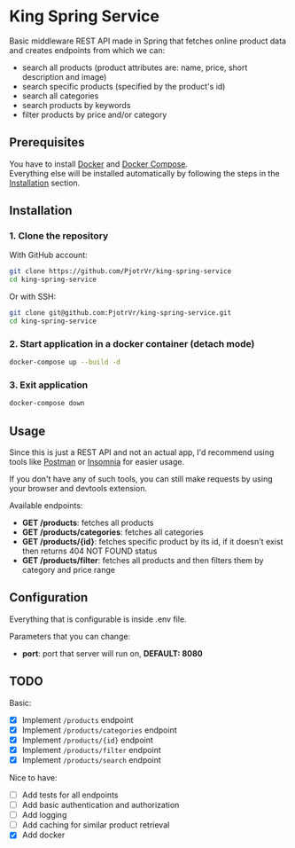 # King Spring Service
Basic middleware REST API made in Spring that fetches online product data and creates
endpoints from which we can:
- search all products (product attributes are: name, price, short description and image)
- search specific products (specified by the product's id)
- search all categories
- search products by keywords
- filter products by price and/or category

## Prerequisites
You have to install [Docker](https://www.docker.com/products/docker-desktop/) and [Docker Compose](https://docs.docker.com/compose/install/).  <br>
Everything else will be installed automatically by following the steps in the [Installation](#installation) section.

## Installation
### 1. Clone the repository
    
With GitHub account:   
```sh
git clone https://github.com/PjotrVr/king-spring-service
cd king-spring-service
```

Or with SSH:
```sh
git clone git@github.com:PjotrVr/king-spring-service.git
cd king-spring-service
```

### 2. Start application in a docker container (detach mode)
```sh
docker-compose up --build -d
```

### 3. Exit application
```sh
docker-compose down
```

## Usage
Since this is just a REST API and not an actual app, I'd recommend using tools like [Postman](https://www.postman.com/) or [Insomnia](https://insomnia.rest/) for easier usage.

If you don't have any of such tools, you can still make requests by using your browser and devtools extension.

Available endpoints:
- **GET /products**: fetches all products
- **GET /products/categories**: fetches all categories
- **GET /products/{id}**: fetches specific product by its id, if it doesn't exist then returns 404 NOT FOUND status
- **GET /products/filter**: fetches all products and then filters them by category and price range

## Configuration
Everything that is configurable is inside .env file.

Parameters that you can change:
- **port**: port that server will run on, **DEFAULT: 8080**

## TODO
Basic:
- [x] Implement `/products` endpoint
- [x] Implement `/products/categories` endpoint
- [x] Implement `/products/{id}` endpoint
- [x] Implement `/products/filter` endpoint
- [x] Implement `/products/search` endpoint

Nice to have:
- [ ] Add tests for all endpoints
- [ ] Add basic authentication and authorization
- [ ] Add logging 
- [ ] Add caching for similar product retrieval
- [x] Add docker
